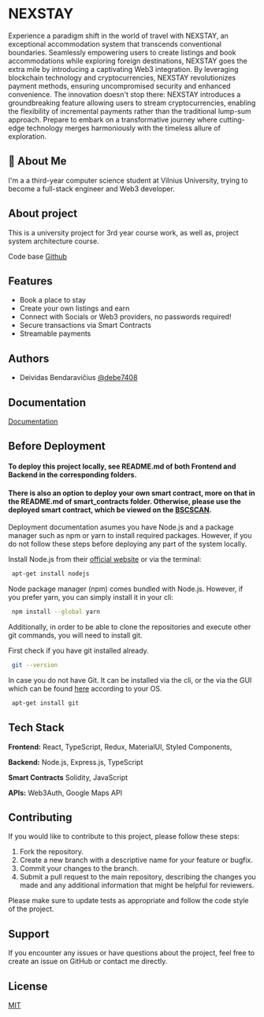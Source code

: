 # NEXSTAY

Experience a paradigm shift in the world of travel with NEXSTAY, an exceptional accommodation system that transcends conventional boundaries. Seamlessly empowering users to create listings and book accommodations while exploring foreign destinations, NEXSTAY goes the extra mile by introducing a captivating Web3 integration. By leveraging blockchain technology and cryptocurrencies, NEXSTAY revolutionizes payment methods, ensuring uncompromised security and enhanced convenience. The innovation doesn't stop there: NEXSTAY introduces a groundbreaking feature allowing users to stream cryptocurrencies, enabling the flexibility of incremental payments rather than the traditional lump-sum approach. Prepare to embark on a transformative journey where cutting-edge technology merges harmoniously with the timeless allure of exploration.

## 🚀 About Me

I'm a a third-year computer science student at Vilnius University, trying to become a full-stack engineer and Web3 developer.

## About project

This is a university project for 3rd year course work, as well as, project system architecture course.

Code base [Github](https://github.com/debe7408/nexstay-web3)

## Features

- Book a place to stay
- Create your own listings and earn
- Connect with Socials or Web3 providers, no passwords required!
- Secure transactions via Smart Contracts
- Streamable payments

## Authors

- Deividas Bendaravičius [@debe7408](https://github.com/debe7408)

## Documentation

[Documentation](https://github.com/debe7408/nexstay-web3/blob/main/Documentation_v2.pdf)

## Before Deployment

#### To deploy this project locally, see README.md of both Frontend and Backend in the corresponding folders.

#### There is also an option to deploy your own smart contract, more on that in the README.md of smart_contracts folder. Otherwise, please use the deployed smart contract, which be viewed on the [BSCSCAN](https://testnet.bscscan.com/address/0x6a81e84c64ae23c6a4dc09714f2e94fa45126248).

Deployment documentation asumes you have Node.js and a package manager such as npm or yarn to install required packages.
However, if you do not follow these steps before deploying any part of the system locally.

Install Node.js from their [official website](https://nodejs.org/en/download) or via the terminal:

```bash
 apt-get install nodejs
```

Node package manager (npm) comes bundled with Node.js. However, if you prefer yarn, you can simply install it in your cli:

```bash
 npm install --global yarn
```

Additionally, in order to be able to clone the repositories and execute other git commands, you will need to install git.

First check if you have git installed already.

```bash
 git --version
```

In case you do not have Git. It can be installed via the cli, or the via the GUI which can be found [here](https://git-scm.com/downloads) according to your OS.

```bash
 apt-get install git
```

## Tech Stack

**Frontend:** React, TypeScript, Redux, MaterialUI, Styled Components,

**Backend:** Node.js, Express.js, TypeScript

**Smart Contracts** Solidity, JavaScript

**APIs:** Web3Auth, Google Maps API

## Contributing

If you would like to contribute to this project, please follow these steps:

1. Fork the repository.
2. Create a new branch with a descriptive name for your feature or bugfix.
3. Commit your changes to the branch.
4. Submit a pull request to the main repository, describing the changes you made and any additional information that might be helpful for reviewers.

Please make sure to update tests as appropriate and follow the code style of the project.

## Support

If you encounter any issues or have questions about the project, feel free to create an issue on GitHub or contact me directly.

## License

[MIT](https://choosealicense.com/licenses/mit/)

